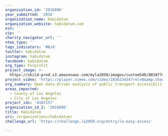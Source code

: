 ```yaml
---
organization_id: '2016096'
year_submitted: '2016'
organization_name: Habidatum
organization_website: habidatum.com
ein: ''
zip: ''
charity_navigator_url: ''
ntee_type: ''
tags_indicators: '#N/A'
twitter: habidatum
instagram: habidatum
facebook: habidatum
org_type: Forprofit
project_image: >-
  https://skild-prod.s3.amazonaws.com/myla2050/images/custom540/8010774165741-team91.png
project_video: 'https://player.vimeo.com/video/183623434?rel=0&amp;showinfo=0'
org_summary: Open data-driven analysis of public transport accessibility in space-time
areas_impacted:
  - County of Los Angeles
  - City of Los Angeles
project_ids: '4102157'
organization_id_2: '2016096'
title: Habidatum
uri: /organizations/habidatum/
challenge_url: 'https://challenge.la2050.org/entry/la-easy-access'

---
```

